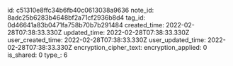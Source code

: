 id: c51310e8ffc34b6fb40c0613038a9636
note_id: 8adc25b6283b4648bf2a71cf2936b8d4
tag_id: 0d46641a83b0471fa758b70b7b291484
created_time: 2022-02-28T07:38:33.330Z
updated_time: 2022-02-28T07:38:33.330Z
user_created_time: 2022-02-28T07:38:33.330Z
user_updated_time: 2022-02-28T07:38:33.330Z
encryption_cipher_text: 
encryption_applied: 0
is_shared: 0
type_: 6